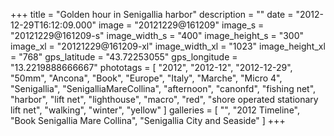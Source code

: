 +++
title = "Golden hour in Senigallia harbor"
description = ""
date = "2012-12-29T16:12:09.000"
image = "20121229@161209"
image_s = "20121229@161209-s"
image_width_s = "400"
image_height_s = "300"
image_xl = "20121229@161209-xl"
image_width_xl = "1023"
image_height_xl = "768"
gps_latitude = "43.72253055"
gps_longitude = "13.2219888666667"
phototags = [ "2012", "2012-12", "2012-12-29", "50mm", "Ancona", "Book", "Europe", "Italy", "Marche", "Micro 4", "Senigallia", "SenigalliaMareCollina", "afternoon", "canonfd", "fishing net", "harbor", "lift net", "lighthouse", "macro", "red", "shore operated stationary lift net", "walking", "winter", "yellow" ]
galleries = [ "", "2012 Timeline", "Book Senigallia Mare Collina", "Senigallia City and Seaside" ]
+++
